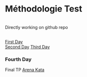 # Méthodologie Test  

<br>
Directly working on github repo    
<br>
<br>

[First Day](https://github.com/fhemery/Yatzy-Refactoring-Kata-No-tests)  
[Second Day](https://github.com/fhemery/ynov_tus_session2)
[Third Day](https://github.com/sandromancuso/trip-service-kata)

### Fourth Day

Final TP [Arena Kata](https://github.com/fhemery/arena-kata)
